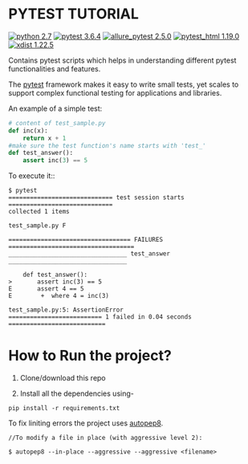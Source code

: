 PYTEST TUTORIAL
=============
[![python 2.7](https://img.shields.io/badge/python-2.7-brightgreen.svg)](https://www.python.org/)
[![pytest 3.6.4](https://img.shields.io/badge/pytest-3.6.4-green.svg)](https://docs.pytest.org/en/latest/)
[![allure_pytest 2.5.0](https://img.shields.io/badge/allure_pytest-2.5.0-yellow.svg)](https://github.com/allure-framework/allure-python)
[![pytest_html 1.19.0](https://img.shields.io/badge/pytest_html-1.19.0-yellowgreen.svg)](https://github.com/pytest-dev/pytest-html)
[![xdist 1.22.5](https://img.shields.io/badge/xdist-1.22.5-orange.svg)](https://pypi.org/project/pytest-xdist/)

Contains pytest scripts which helps in understanding different pytest functionalities and features.

The [pytest](https://docs.pytest.org/en/latest/) framework makes it easy to write small tests, yet
scales to support complex functional testing for applications and libraries.

An example of a simple test:
```python
# content of test_sample.py
def inc(x):
    return x + 1
#make sure the test function's name starts with 'test_'
def test_answer():
    assert inc(3) == 5
```

To execute it::

    $ pytest
    ============================= test session starts =============================
    collected 1 items

    test_sample.py F

    ================================== FAILURES ===================================
    _________________________________ test_answer _________________________________

        def test_answer():
    >       assert inc(3) == 5
    E       assert 4 == 5
    E        +  where 4 = inc(3)

    test_sample.py:5: AssertionError
    ========================== 1 failed in 0.04 seconds ===========================

How to Run the project?
=====
1. Clone/download this repo

2. Install all the dependencies using-
```shell
pip install -r requirements.txt
```
To fix liniting errors the project uses [autopep8](https://github.com/hhatto/autopep8).

```shell
//To modify a file in place (with aggressive level 2):

$ autopep8 --in-place --aggressive --aggressive <filename>
```